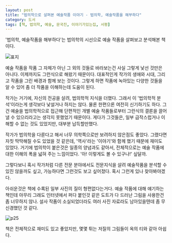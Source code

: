 ```yaml
---
layout: post
title: "법의학으로 살펴본 예술작품 이야기 - 법의학, 예술작품을 해부하다"
category: 도서
tags: [책, 법의학, 예술, 문국진, 이야기가있는집, 서평]
---
```


'법의학, 예술작품을 해부하다'는
법의학의 시선으로 예술 작품을 살펴보고 분석해본 책이다.

![표지](https://lh3.googleusercontent.com/-WNuzXIxuR0s/WjiGK1MDVsI/AAAAAAAAcec/U03ZtWp1hyEBId979OV70o_zrl3jQfb1ACE0YBhgL/s480/forensic-medicine-for-the-artwork-autopsy-book.jpg)

예술 작품을 작품 그 자체가 아닌 그 외의 것들로 바라보는건 사실 그렇게 낯선 것만은 아니다.
이제까지도 그런식으로 해왔기 때문이다.
대표적인게 작가의 생애와 시대, 그리고 작품을 그린 배경과 함께 보는 것이다.
그렇게 하면 작품에 녹아있는 다양한 것들을 알 수 있어
좀 더 작품을 이해하는데 도움이 된다.

작가는 거기에, 자신의 전공을 살려, 법의학적 지식을 더했다.
그래서 이 '법의학적 분석'이라는게 생각보다 낯설거나 하지는 않다.
물론 한편으론 여전히 신기하기도 하다.
그건 예술을 법의학적으로 접근해
단편적인 개별 예술 작품들로부터
그런식의 결론을 끌어낼 수 있으리라고는 생각지 못했었기 때문이다.
게다가 그것들은, 일부 급작스럽거나 이해할 수 없는 것도 있었지만, 대부분 납득할만했다.

작가가 법의학을 다룬다고 해서 너무 의학쪽으로만 보려하지 않은점도 좋았다.
그랬다면 자칫 딱딱해질 수도 있었을 것 같은데,
'역사'라는 '이야기'와 함께 했기 때문에 재미도 있었다.
거기에 법의학이 붙은것은 일종의 양념과도 같아서,
전체적으로는 예술 작품에 대한 이해의 폭을 넓혀 주는 느낌이었다.
'아! 이렇게도 볼 수 있구나!' 싶달까.

그렇다보니 혹시 작가처럼 다른 전문 분야에서도
전문지식을 살려 예술작품을 분석할 수 있진 않을까도 싶고,
가능하다면 그런것도 보고 싶어졌다.
혹시 그런게 있나 찾아봐야겠다.

아쉬운것은 책에 수록된 일부 사진의 질이 형편없다는거다.
예술 작품에 대해 얘기하는 책인데
아무리 그래도 인터넷에서 퍼다 붙인것 같은
도트가 다 드러난 그림을 사용한건 좀 너무하지 않나.
설사 작품이 소실되었더라도
여러 사진 자료라도 남아있을텐데
좀 무신경했던 것 같다.

![p25](https://lh3.googleusercontent.com/-7NTbL9X9X64/WjiGcWFsDtI/AAAAAAAAces/apmidtUw7iAuzveoJxvDSdNwo4onjZKrQCE0YBhgL/s560/forensic-medicine-for-the-artwork-autopsy-book-p25.jpg "몇몇 그림들은 한눈에 알아볼 정도로 저질이다.")

책은 전체적으로 재미도 있고 좋았지만,
몇몇 튀는 저질의 그림들이 옥의 티와 같아 아쉽다.
